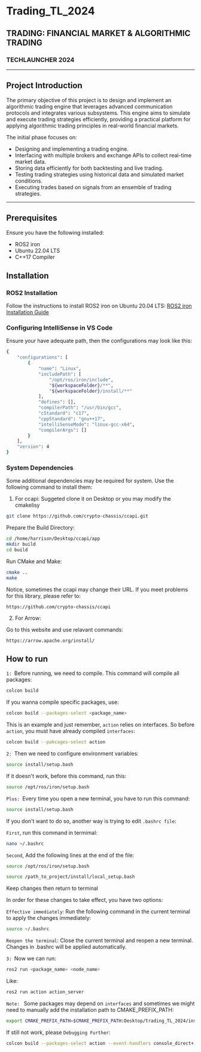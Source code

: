 # Trading_TL_2024
## TRADING: FINANCIAL MARKET & ALGORITHMIC TRADING
### TECHLAUNCHER 2024 

---

## Project Introduction
The primary objective of this project is to design and implement an algorithmic trading engine that leverages advanced communication protocols and integrates various subsystems. This engine aims to simulate and execute trading strategies efficiently, providing a practical platform for applying algorithmic trading principles in real-world financial markets.

The initial phase focuses on:
- Designing and implementing a trading engine.
- Interfacing with multiple brokers and exchange APIs to collect real-time market data.
- Storing data efficiently for both backtesting and live trading.
- Testing trading strategies using historical data and simulated market conditions.
- Executing trades based on signals from an ensemble of trading strategies.

---

## Prerequisites

Ensure you have the following installed:
- ROS2 iron
- Ubuntu 22.04 LTS
- C++17 Compiler

## Installation

### ROS2 Installation
Follow the instructions to install ROS2 iron on Ubuntu 20.04 LTS:
[ROS2 iron Installation Guide](https://docs.ros.org/en/iron/Installation/Ubuntu-Install-Debians.html)

### Configuring IntelliSense in VS Code

Ensure your have adequate path, then the configurations may look like this:

```bash
{
    "configurations": [
        {
            "name": "Linux",
            "includePath": [
                "/opt/ros/iron/include",
                "${workspaceFolder}/**",
                "${workspaceFolder}/install/**"
            ],
            "defines": [],
            "compilerPath": "/usr/bin/gcc",
            "cStandard": "c17",
            "cppStandard": "gnu++17",
            "intelliSenseMode": "linux-gcc-x64",
            "compilerArgs": []
        }
    ],
    "version": 4
}
```

### System Dependencies
Some additional dependencies may be required for system. Use the following command to install them:

1. For ccapi:
Suggeted clone it on Desktop or you may modify the cmakelisy

```bash
git clone https://github.com/crypto-chassis/ccapi.git
```

Prepare the Build Directory:

```bash
cd /home/harrison/Desktop/ccapi/app
mkdir build
cd build
```

Run CMake and Make:

```bash
cmake ..
make
```
Notice, sometimes the ccapi may change their URL. If you meet problems for this library, please refer to:

`https://github.com/crypto-chassis/ccapi`

2. For Arrow:

Go to this website and use relavant commands:

`https://arrow.apache.org/install/`



## How to run

`1: `Before running, we need to compile. This command will compile all packages:

```bash
colcon build

```

If you wanna compile specific packages, use:

```bash
colcon build --packages-select <package_name>
```

This is an example and just remember, `action` relies on interfaces. So before `action`, you must have already compiled `interfaces`:

```bash
colcon build --pakcages-select action
```

`2: `Then we need to configure environment variables:

```bash
source install/setup.bash
```

If it doesn't work, before this command, run this:

```bash
source /opt/ros/iron/setup.bash
```

`Plus: `Every time you open a new terminal, you have to run this command:

```bash
source install/setup.bash
```

If you don't want to do so, another way is trying to edit `.bashrc file`:

`First`, run this command in termimal:

```bash
nano ~/.bashrc
```

`Second`, Add the following lines at the end of the file:

```bash
source /opt/ros/iron/setup.bash
```

```bash
source /path_to_project/install/local_setup.bash
```

Keep changes then return to terminal

In order for these changes to take effect, you have two options:

`Effective immediately`: Run the following command in the current terminal to apply the changes immediately: 

```bash
source ~/.bashrc
```

`Reopen the terminal`: Close the current terminal and reopen a new terminal. Changes in .bashrc will be applied automatically.


`3: `Now we can run:

```bash
ros2 run <package_name> <node_name>
```

Like:

```bash
ros2 run action action_server
```

`Note: ` Some packages may depend on `interfaces` and sometimes we might need to manually add the installation path to CMAKE_PREFIX_PATH:
```bash
export CMAKE_PREFIX_PATH=$CMAKE_PREFIX_PATH:Desktop/trading_TL_2024/install
```

If still not work, please `Debugging Further`:
```bash
colcon build --packages-select action --event-handlers console_direct+
```